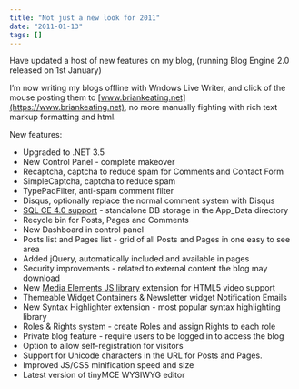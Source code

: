 ```yaml
---
title: "Not just a new look for 2011"
date: "2011-01-13"
tags: []
---
```


Have updated a host of new features on my blog, (running Blog Engine 2.0 released on 1st January)

I’m now writing my blogs offline with Wndows Live Writer, and click of the mouse posting them to [www.briankeating.net](https://www.briankeating.net), no more manually fighting with rich text markup formatting and html.

New features:

- Upgraded to .NET 3.5
- New Control Panel - complete makeover
- Recaptcha, captcha to reduce spam for Comments and Contact Form
- SimpleCaptcha, captcha to reduce spam
- TypePadFilter, anti-spam comment filter
- Disqus, optionally replace the normal comment system with Disqus
- [SQL CE 4.0 support](http://weblogs.asp.net/scottgu/archive/2010/06/30/new-embedded-database-support-with-asp-net.aspx) \- standalone DB storage in the App_Data directory
- Recycle bin for Posts, Pages and Comments
- New Dashboard in control panel
- Posts list and Pages list - grid of all Posts and Pages in one easy to see area
- Added jQuery, automatically included and available in pages
- Security improvements - related to external content the blog may download
- New [Media Elements JS library](http://mediaelementjs.com/) extension for HTML5 video support
- Themeable Widget Containers & Newsletter widget Notification Emails
- New Syntax Highlighter extension - most popular syntax highlighting library
- Roles & Rights system - create Roles and assign Rights to each role
- Private blog feature - require users to be logged in to access the blog
- Option to allow self-registration for visitors
- Support for Unicode characters in the URL for Posts and Pages.
- Improved JS/CSS minification speed and size
- Latest version of tinyMCE WYSIWYG editor
